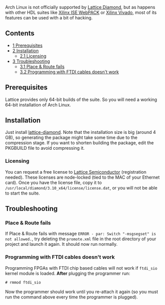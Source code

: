 Arch Linux is not officially supported by [Lattice Diamond](http://www.latticesemi.com/), but as happens with other HDL suites like [Xilinx ISE WebPACK](/index.php/Xilinx_ISE_WebPACK "Xilinx ISE WebPACK") or [Xilinx Vivado](/index.php/Xilinx_Vivado "Xilinx Vivado"), most of its features can be used with a bit of hacking.

## Contents

*   [1 Prerequisites](#Prerequisites)
*   [2 Installation](#Installation)
    *   [2.1 Licensing](#Licensing)
*   [3 Troubleshooting](#Troubleshooting)
    *   [3.1 Place & Route fails](#Place_.26_Route_fails)
    *   [3.2 Programming with FTDI cables doesn't work](#Programming_with_FTDI_cables_doesn.27t_work)

## Prerequisites

Lattice provides only 64-bit builds of the suite. So you will need a working 64-bit installation of Arch Linux.

## Installation

Just install [lattice-diamond](https://aur.archlinux.org/packages/lattice-diamond/). Note that the installation size is big (around 4 GB), so generating the package might take some time due to the compression stage. If you want to shorten building the package, edit the PKGBUILD file to avoid compressing it.

### Licensing

You can request a free license to [Lattice Semiconductor](http://www.latticesemi.com/Support/Licensing.aspx) (registration needed). These licenses are node-locked (tied to the MAC of your Ethernet card). Once you have the license file, copy it to `/usr/local/diamond/3.10_x64/license/license.dat`, or you will not be able to start the suite.

## Troubleshooting

### Place & Route fails

If Place & Route fails with message `ERROR - par: Switch "-msgsegset" is not allowed.`, try deleting the `promote.xml` file in the root directory of your project and launch it again. It should now run normally.

### Programming with FTDI cables doesn't work

Programming FPGAs with FTDI chip based cables will not work if `ftdi_sio` kernel module is loaded. **After** plugging the programmer run:

```
# rmmod ftdi_sio

```

Now the programmer should work until you re-attach it again (so you must run the command above every time the programmer is plugged).